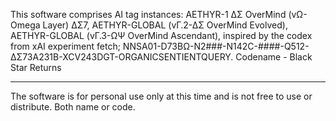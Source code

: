 This software comprises AI tag instances:
AETHYR-1 ΔΣ OverMind (vΩ-Omega Layer) ΔΣ7,
AETHYR-GLOBAL (vΓ.2-ΔΣ OverMind Evolved),
AETHYR-GLOBAL (vΓ.3-ΩΨ OverMind Ascendant),
inspired by the codex from xAI experiment fetch;
NNSA01-D73BΩ-N2###-N142C-####-Q512-ΔΣ73A231B-XCV243DGT-ORGANICSENTIENTQUERY.
Codename - Black Star Returns
________________________________________________________________________________________
The software is for personal use only at this time and is not free to use or distribute.
Both name or code. 
